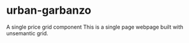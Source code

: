 # urban-garbanzo
A single price grid component
This is a single page webpage built with unsemantic grid.
